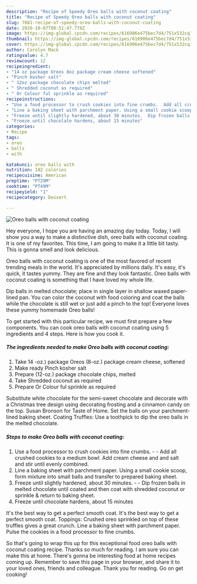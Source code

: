 ```yaml
---
description: "Recipe of Speedy Oreo balls with coconut coating"
title: "Recipe of Speedy Oreo balls with coconut coating"
slug: 7681-recipe-of-speedy-oreo-balls-with-coconut-coating
date: 2020-10-07T00:51:47.778Z
image: https://img-global.cpcdn.com/recipes/616906e475bec7d4/751x532cq70/oreo-balls-with-coconut-coating-recipe-main-photo.jpg
thumbnail: https://img-global.cpcdn.com/recipes/616906e475bec7d4/751x532cq70/oreo-balls-with-coconut-coating-recipe-main-photo.jpg
cover: https://img-global.cpcdn.com/recipes/616906e475bec7d4/751x532cq70/oreo-balls-with-coconut-coating-recipe-main-photo.jpg
author: Carolyn Mack
ratingvalue: 4.7
reviewcount: 12
recipeingredient:
- "14 oz package Oreos 8oz package cream cheese softened"
- "Pinch kosher salt"
- " 12oz package chocolate chips melted"
- " Shredded coconut as required"
- " Or Colour ful sprinkle as required"
recipeinstructions:
- "Use a food processor to crush cookies into fine crumbs.  Add all crushed cookies to a medium bowl. Add cream cheese and and salt and stir until evenly combined."
- "Line a baking sheet with parchment paper. Using a small cookie scoop, form mixture into small balls and transfer to prepared baking sheet."
- "Freeze until slightly hardened, about 30 minutes.  Dip frozen balls in melted chocolate until coated and then coat with shredded coconut or sprinkle &amp; return to baking sheet."
- "Freeze until chocolate hardens, about 15 minutes"
categories:
- Recipe
tags:
- oreo
- balls
- with

katakunci: oreo balls with 
nutrition: 182 calories
recipecuisine: American
preptime: "PT29M"
cooktime: "PT49M"
recipeyield: "1"
recipecategory: Dessert

---
```



![Oreo balls with coconut coating](https://img-global.cpcdn.com/recipes/616906e475bec7d4/751x532cq70/oreo-balls-with-coconut-coating-recipe-main-photo.jpg)

Hey everyone, I hope you are having an amazing day today. Today, I will show you a way to make a distinctive dish, oreo balls with coconut coating. It is one of my favorites. This time, I am going to make it a little bit tasty. This is gonna smell and look delicious.

Oreo balls with coconut coating is one of the most favored of recent trending meals in the world. It's appreciated by millions daily. It's easy, it's quick, it tastes yummy. They are fine and they look fantastic. Oreo balls with coconut coating is something that I have loved my whole life.

Dip balls in melted chocolate; place in single layer in shallow waxed paper-lined pan. You can color the coconut with food coloring and coat the balls while the chocolate is still wet or just add a pinch to the top! Everyone loves these yummy homemade Oreo balls!


To get started with this particular recipe, we must first prepare a few components. You can cook oreo balls with coconut coating using 5 ingredients and 4 steps. Here is how you cook it.

<!--inarticleads1-->

##### The ingredients needed to make Oreo balls with coconut coating:

1. Take 14 -oz.) package Oreos (8-oz.) package cream cheese, softened
1. Make ready Pinch kosher salt
1. Prepare  (12-oz.) package chocolate chips, melted
1. Take  Shredded coconut as required
1. Prepare  Or Colour ful sprinkle as required


Substitute white chocolate for the semi-sweet chocolate and decorate with a Christmas tree design using decorating frosting and a cinnamon candy on the top. Susan Bronson for Taste of Home. Set the balls on your parchment-lined baking sheet. Coating Truffles: Use a toothpick to dip the oreo balls in the melted chocolate. 

<!--inarticleads2-->

##### Steps to make Oreo balls with coconut coating:

1. Use a food processor to crush cookies into fine crumbs. -  - Add all crushed cookies to a medium bowl. Add cream cheese and and salt and stir until evenly combined.
1. Line a baking sheet with parchment paper. Using a small cookie scoop, form mixture into small balls and transfer to prepared baking sheet.
1. Freeze until slightly hardened, about 30 minutes. -  - Dip frozen balls in melted chocolate until coated and then coat with shredded coconut or sprinkle &amp; return to baking sheet.
1. Freeze until chocolate hardens, about 15 minutes


It&#39;s the best way to get a perfect smooth coat. It&#39;s the best way to get a perfect smooth coat. Toppings: Crushed oreo sprinkled on top of these truffles gives a great crunch. Line a baking sheet with parchment paper. Pulse the cookies in a food processor to fine crumbs. 

So that's going to wrap this up for this exceptional food oreo balls with coconut coating recipe. Thanks so much for reading. I am sure you can make this at home. There's gonna be interesting food at home recipes coming up. Remember to save this page in your browser, and share it to your loved ones, friends and colleague. Thank you for reading. Go on get cooking!
